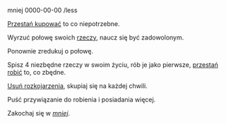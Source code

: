 mniej 
0000-00-00
/less

[Przestań kupować](/unikaj-nowych-rzeczy) to co niepotrzebne.

Wyrzuć połowę swoich [rzeczy](/prawdziwy-koszt-rzeczy), naucz się być zadowolonym.

Ponownie zredukuj o połowę.

Spisz 4 niezbędne rzeczy w swoim życiu, rób je jako pierwsze,
[przestań
robić](/jak-byc-mniej-zarobionym-w-dzisiejszym-zapracowanym-swiecie) to, co zbędne.

[Usuń rozkojarzenia](/usun-rozkojarzenia), skupiaj się na każdej chwili.

Puść przywiązanie do robienia i posiadania więcej.

Zakochaj się w _[mniej](/naucz-sie-kochac-mniej)_.
